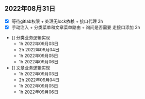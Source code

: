 ## 2022年08月31日
  - [x] 等待gitlab权限 + 处理无lock依赖 + 接口代理 2h 
  - [x] 手动注入 +  分类菜单和文章菜单路由 +  询问是否需要 走接口添加  2h
  - []  分类业务逻辑实现  
    - 1h  2022年09月03日
    - 2h  2022年09月04日
    - 1h  2022年09月05日
    - 1h  2022年09月06日
  - []  文章业务逻辑实现  
    - 1h  2022年09月03日
    - 2h  2022年09月04日
    - 1h  2022年09月05日
    - 1h  2022年09月06日
